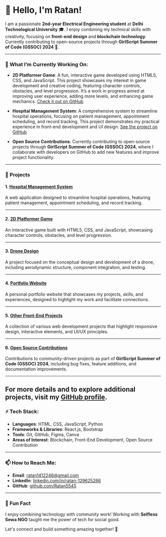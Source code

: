 

# 👋 Hello, I'm Ratan! 

I am a passionate **2nd-year Electrical Engineering student** at **Delhi Technological University** 🎓. I enjoy combining my technical skills with creativity, focusing on **front-end design** and **blockchain technology**. Currently contributing to open-source projects through **GirlScript Summer of Code (GSSOC) 2024** 🚀.

---

### 🌱 What I’m Currently Working On:

- **2D Platformer Game**: A fun, interactive game developed using HTML5, CSS, and JavaScript. This project showcases my interest in game development and creative coding, featuring character controls, obstacles, and level progression. It’s a work in progress aimed at improving user experience, adding more levels, and enhancing game mechanics. [Check it out on GitHub](https://github.com/Ratan5545/2d-platformer-game)

- **Hospital Management System**: A comprehensive system to streamline hospital operations, focusing on patient management, appointment scheduling, and record tracking. This project demonstrates my practical experience in front-end development and UI design. [See the project on GitHub](https://github.com/Ratan5545/hospital-management-system)

- **Open Source Contributions**: Currently contributing to open-source projects through **GirlScript Summer of Code (GSSOC) 2024**, where I collaborate with developers on GitHub to add new features and improve project functionality.

---
### 🌱 Projects

#### 1. [Hospital Management System](https://github.com/Ratan5545/hospital-management-system)  
A web application designed to streamline hospital operations, featuring patient management, appointment scheduling, and record tracking.

---

#### 2. [2D Platformer Game](https://github.com/Ratan5545/2d-platformer-game)  
An interactive game built with HTML5, CSS, and JavaScript, showcasing character controls, obstacles, and level progression.

---

#### 3. [Drone Design](https://github.com/Ratan5545/Drone-Design)  
A project focused on the conceptual design and development of a drone, including aerodynamic structure, component integration, and testing.

---

#### 4. [Portfolio Website](https://github.com/Ratan5545/Portfolio-Website)  
A personal portfolio website that showcases my projects, skills, and experiences, designed to highlight my work and facilitate connections.

---

#### 5. [Other Front-End Projects](https://github.com/Ratan5545?tab=repositories)  
A collection of various web development projects that highlight responsive design, interactive elements, and UI/UX principles.

---

#### 6. [Open Source Contributions](https://github.com/Ratan5545?tab=repositories)  
Contributions to community-driven projects as part of **GirlScript Summer of Code (GSSOC) 2024**, including bug fixes, feature additions, and documentation improvements.

---

For more details and to explore additional projects, visit my [GitHub profile](https://github.com/Ratan5545).
---



### ⚡ Tech Stack:
- **Languages**: HTML, CSS, JavaScript, Python
- **Frameworks & Libraries**: React.js, Bootstrap
- **Tools**: Git, GitHub, Figma, Canva
- **Areas of Interest**: Blockchain, Front-End Development, Open Source Contribution

---

### 📫 How to Reach Me:
- **Email**: [ratan1412246@gmail.com](mailto:ratan1412246@gmail.com)
- **LinkedIn**: [linkedin.com/in/ratan-129625266](https://linkedin.com/in/ratan-129625266)
- **GitHub**: [github.com/Ratan5545](https://github.com/Ratan5545)

---

### 🌟 Fun Fact
I enjoy combining technology with community work! Working with **Selfless Sewa NGO** taught me the power of tech for social good.

Let's connect and build something amazing together! 🚀
